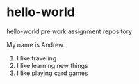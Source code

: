# hello-world
hello-world pre work assignment repository

My name is Andrew.
1. I like traveling
2. I like learning new things
3. I like playing card games

